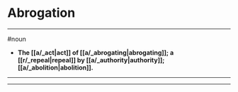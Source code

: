 # Abrogation
---
#noun
- **The [[a/_act|act]] of [[a/_abrogating|abrogating]]; a [[r/_repeal|repeal]] by [[a/_authority|authority]]; [[a/_abolition|abolition]].**
---
---
